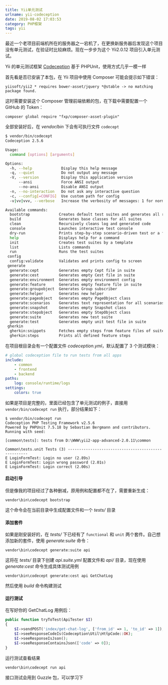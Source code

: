 ```yaml
---
title: Yii单元测试
urlname: yii-codeception
date: 2019-08-02 17:03:53
category: PHP框架
tags: yii
---
```


最近一个老项目前端机所在的服务器之一宕机了，在更换新服务器后发现这个项目没有单元测试，在验证时比较麻烦。现在一步步为这个 Yii2.0.12 项目引入单元测试。

<!-- more -->

Yii 的单元测试框架 [Codeception](https://codeception.com/for/yii) 基于 PHPUnit，使用方式几乎一模一样

首先看是否已安装了本包，在 Yii 项目中使用 Composer 可能会提示如下错误：

```
yiisoft/yii2 * requires bower-asset/jquery *@stable -> no matching package found.
```

这时需要安装这个 Composer 管理前端依赖的包，在下载中需要配置一个 GitHub 的 Token：

```
composer global require "fxp/composer-asset-plugin"
```

全部安装好后，在 *vendor/bin* 下会有可执行文件 `codecept`

```bash
$ vendor/bin/codecept
Codeception 2.5.6

Usage:
  command [options] [arguments]

Options:
  -h, --help             Display this help message
  -q, --quiet            Do not output any message
  -V, --version          Display this application version
      --ansi             Force ANSI output
      --no-ansi          Disable ANSI output
  -n, --no-interaction   Do not ask any interactive question
  -c, --config[=CONFIG]  Use custom path for config
  -v|vv|vvv, --verbose   Increase the verbosity of messages: 1 for normal output, 2 for more verbose output and 3 for debug

Available commands:
  bootstrap             Creates default test suites and generates all required files
  build                 Generates base classes for all suites
  clean                 Recursively cleans log and generated code
  console               Launches interactive test console
  dry-run               Prints step-by-step scenario-driven test or a feature
  help                  Displays help for a command
  init                  Creates test suites by a template
  list                  Lists commands
  run                   Runs the test suites
 config
  config:validate       Validates and prints config to screen
 generate
  generate:cept         Generates empty Cept file in suite
  generate:cest         Generates empty Cest file in suite
  generate:environment  Generates empty environment config
  generate:feature      Generates empty feature file in suite
  generate:groupobject  Generates Group subscriber
  generate:helper       Generates new helper
  generate:pageobject   Generates empty PageObject class
  generate:scenarios    Generates text representation for all scenarios
  generate:snapshot     Generates empty Snapshot class
  generate:stepobject   Generates empty StepObject class
  generate:suite        Generates new test suite
  generate:test         Generates empty unit test file in suite
 gherkin
  gherkin:snippets      Fetches empty steps from feature files of suite and prints code snippets for them
  gherkin:steps         Prints all defined feature steps
```

在项目根目录会有一个配置文件 *codeception.yml*，默认配置了 3 个测试模块：

```yml
# global codeception file to run tests from all apps
include:
    - common
    - frontend
    - backend
paths:
    log: console/runtime/logs
settings:
    colors: true
```

如果是项目是完整的，里面已经包含了单元测试的例子，直接用 `vendor/bin/codecept run` 执行，部分结果如下：

```
$ vendor/bin/codecept run
Codeception PHP Testing Framework v2.5.6
Powered by PHPUnit 7.5.18 by Sebastian Bergmann and contributors.
Running with seed:

[common\tests]: tests from D:\WWW\yii2-app-advanced-2.0.11\common

Common\tests.unit Tests (3) ----------------------------------------------------
E LoginFormTest: Login no user (2.89s)
E LoginFormTest: Login wrong password (2.01s)
E LoginFormTest: Login correct (2.00s)
```

#### 启动引导

但是像我的项目经过了各种删减，原用例和配置都不在了，需要重新生成：

```
vendor\bin\codecept bootstrap
```

这个命令会在当前目录中生成配置文件和一个 *tests/* 目录

#### 添加套件

如果是刚安装好的，在 *tests/* 下已经有了 `functional` 和 `unit` 两个套件。自己想添加新的套件，使用 *generate:suite* 命令：

```
vendor\bin\codecept generate:suite api
```

这将在 *tests/* 目录下创建 *api.suite.yml* 配置文件和 *api/* 目录，现在使用 *generate:cest* 命令生成具体测试用例

```
vendor\bin\codecept generate:cest api GetChatLog
```

然后使用 *build* 命令构建测试

#### 运行测试

在写好你的 GetChatLog 用例后：

```php
public function tryToTest(ApiTester $I)
{
    $I->sendPOST('index/get-chat-log', ['from_id' => 1, 'to_id' => 1]);
    $I->seeResponseCodeIs(Codeception\Util\HttpCode::OK);
    $I->seeResponseIsJson();
    $I->seeResponseContainsJson(['code' => 0]);
}
```

运行测试查看结果

```
vendor\bin\codecept run api
```

接口测试会用到 Guzzle 包，可以学习下
